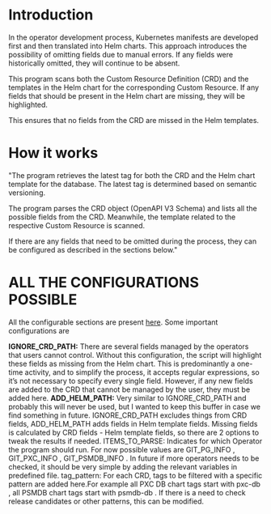 
# Introduction

In the operator development process, Kubernetes manifests are developed first and then translated into Helm charts. This approach introduces the possibility of omitting fields due to manual errors. If any fields were historically omitted, they will continue to be absent.

This program scans both the Custom Resource Definition (CRD) and the templates in the Helm chart for the corresponding Custom Resource. If any fields that should be present in the Helm chart are missing, they will be highlighted.

This ensures that no fields from the CRD are missed in the Helm templates.

# How it works

"The program retrieves the latest tag for both the CRD and the Helm chart template for the database. The latest tag is determined based on semantic versioning.

The program parses the CRD object (OpenAPI V3 Schema) and lists all the possible fields from the CRD. Meanwhile, the template related to the respective Custom Resource is scanned.

If there are any fields that need to be omitted during the process, they can be configured as described in the sections below."


# ALL THE CONFIGURATIONS POSSIBLE

All the configurable sections are present [here](https://github.com/cshiv/chart-check/blob/2ca719b5f999592d8cb99071709adbc12fc29a6e/src/predefined.py#L1).
Some important configurations are 

<strong>IGNORE_CRD_PATH:</strong> There are several fields managed by the operators that users cannot control. Without this configuration, the script will highlight these fields as missing from the Helm chart. This is predominantly a one-time activity, and to simplify the process, it accepts regular expressions, so it’s not necessary to specify every single field. However, if any new fields are added to the CRD that cannot be managed by the user, they must be added here.
<strong>ADD_HELM_PATH:</strong> Very similar to IGNORE_CRD_PATH and probably this will never be used, but I wanted to keep this buffer in case we find something in future. IGNORE_CRD_PATH excludes things from CRD fields, ADD_HELM_PATH adds fields in Helm template fields. Missing fields is calculated by CRD fields - Helm template fields, so there are 2 options to tweak the results if needed.
</strong>ITEMS_TO_PARSE:</strong> Indicates for which Operator the program should run. For now possible values are GIT_PG_INFO , GIT_PXC_INFO , GIT_PSMDB_INFO . In future if more operators needs to be checked, it should be very simple by adding the relevant variables in predefined file.
</strong>tag_pattern:</strong> For each CRD, tags to be filtered with a specific pattern are added here.For example all PXC DB chart tags start with pxc-db , all PSMDB chart tags start with psmdb-db . If there is a need to check release candidates or other patterns, this can be modified.